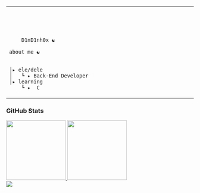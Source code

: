 
<table>
    <tr>
        <td style="width: 10%; vertical-align: middle;">
            <p style="font-family: monospace; font-size: 80px;">
                
        D1nD1nh0x ☯
    
</p>                                                                  
        
    about me ☯

    
    │▸ ele/dele
    │   ┗ ▸ Back-End Developer                                          
    │▸ learning
        ┗ ▸  C
                                              
</p>

</tr>
</table>
<div>
  <h3> GitHub Stats</h3>
  <a href="https://www.linkedin.com/in/d1nd1nh0x/">
  <img height="160" src="https://github-readme-stats.vercel.app/api?username=d1nd1nh0x&show_icons=true&theme=dark"/>
  <img height="160" src="https://github-readme-stats.vercel.app/api/top-langs/?username=d1nd1nh0x&layout=compact&theme=dark"/>
  <br/>
<a href = "mailto:d1nd1nh0x.69@gmail.com"><img src="https://img.shields.io/badge/Gmail-D14836?style=for-the-badge&logo=gmail&logoColor=white" target="_blank"></a> 
</div>
